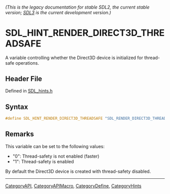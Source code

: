 ###### (This is the legacy documentation for stable SDL2, the current stable version; [SDL3](https://wiki.libsdl.org/SDL3/) is the current development version.)
# SDL_HINT_RENDER_DIRECT3D_THREADSAFE

A variable controlling whether the Direct3D device is initialized for thread-safe operations.

## Header File

Defined in [SDL_hints.h](https://github.com/libsdl-org/SDL/blob/SDL2/include/SDL_hints.h)

## Syntax

```c
#define SDL_HINT_RENDER_DIRECT3D_THREADSAFE "SDL_RENDER_DIRECT3D_THREADSAFE"
```

## Remarks

This variable can be set to the following values:

- "0": Thread-safety is not enabled (faster)
- "1": Thread-safety is enabled

By default the Direct3D device is created with thread-safety disabled.

----
[CategoryAPI](CategoryAPI), [CategoryAPIMacro](CategoryAPIMacro), [CategoryDefine](CategoryDefine), [CategoryHints](CategoryHints)


